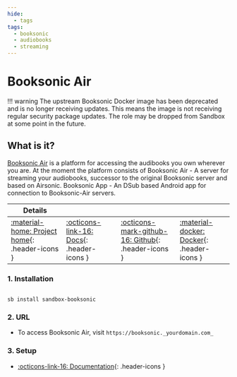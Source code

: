 ```yaml
---
hide:
  - tags
tags:
  - booksonic
  - audiobooks
  - streaming
---
```


# Booksonic Air

!!! warning
    The upstream Booksonic Docker image has been deprecated and is no longer receiving updates. This means the image is not receiving regular security package updates. The role may be dropped from Sandbox at some point in the future.

## What is it?

[Booksonic Air](http://booksonic.org/) is a platform for accessing the audibooks you own wherever you are. At the moment the platform consists of Booksonic Air - A server for streaming your audiobooks, successor to the original Booksonic server and based on Airsonic. Booksonic App - An DSub based Android app for connection to Booksonic-Air servers.

| Details     |             |             |             |
|-------------|-------------|-------------|-------------|
| [:material-home: Project home](https://booksonic.org/){: .header-icons } | [:octicons-link-16: Docs](https://booksonic.org/how){: .header-icons } | [:octicons-mark-github-16: Github](https://github.com/popeen/Booksonic-Air){: .header-icons } | [:material-docker: Docker](https://hub.docker.com/r/linuxserver/booksonic-air){: .header-icons }|

### 1. Installation

``` shell

sb install sandbox-booksonic

```

### 2. URL

- To access Booksonic Air, visit `https://booksonic._yourdomain.com_`

### 3. Setup

- [:octicons-link-16: Documentation](https://booksonic.org/how){: .header-icons }
